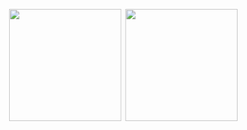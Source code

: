 <p align="center">
<img src="https://github-readme-stats.vercel.app/api?username=JingyuanZhou&count_private=true&show_icons=true&count_private=true&sanitize=true" height="200px" alt="" />&ensp;<img src="https://github-readme-stats.vercel.app/api/top-langs/?username=JingyuanZhou&hide=jupyter%20notebook&layout=donut&count_private=true" height="200px" alt="" />
</p>
